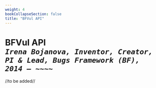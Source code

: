 ```yaml
---
weight: 4
bookCollapseSection: false
title: "BFVul API"
---
```

# BFVul API <br/>_`Irena Bojanova, Inventor, Creator, PI & Lead, Bugs Framework (BF), 2014 – ~~~~`_

//to be added//



